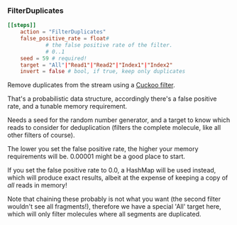 ### FilterDuplicates

```toml
[[steps]]
    action = "FilterDuplicates"
    false_positive_rate = float#
            # the false positive rate of the filter.
            # 0..1
    seed = 59 # required!
    target = "All"|"Read1"|"Read2"|"Index1"|"Index2"
    invert = false # bool, if true, keep only duplicates
```

Remove duplicates from the stream using a [Cuckoo filter](https://en.wikipedia.org/wiki/Cuckoo_filter).

That's a probabilistic data structure, accordingly there's a false positive rate,
and a tunable memory requirement.

Needs a seed for the random number generator, and a target
to know which reads to consider for deduplication (filters the complete molecule, like
all other filters of course).

The lower you set the false positive rate, the higher your memory requirements will be.
0.00001 might be a good place to start. 

If you set the false positive rate to 0.0, a HashMap will be used instead,
which will produce exact results, albeit at the expense of keeping a copy of *all* reads in memory! 

Note that chaining these probably is not what you want (the second filter wouldn't see all fragments!),
therefore we have a special 'All' target here, which will only filter molecules where all segments are duplicated.
